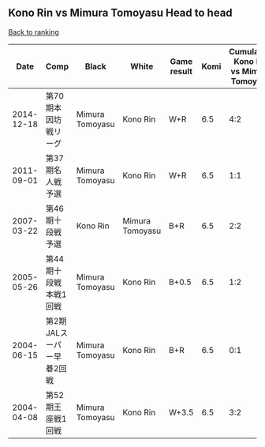 ## Kono Rin vs Mimura Tomoyasu Head to head

[Back to ranking](../../index.md)




| **Date** | **Comp** | **Black** | **White** | **Game result** | **Komi** | **Cumulative Kono Rin vs Mimura Tomoyasu** | **Kono Rin streak** | **Mimura Tomoyasu streak** | 
| --- | --- | --- | --- | --- | --- | --- | --- | --- |
| 2014-12-18 | 第70期本因坊戦リーグ | Mimura Tomoyasu | Kono Rin | W+R | 6.5 | 4:2 | 3 | 0 | 
| 2011-09-01 | 第37期名人戦予選 | Mimura Tomoyasu | Kono Rin | W+R | 6.5 | 1:1 | 1 | 0 | 
| 2007-03-22 | 第46期十段戦予選 | Kono Rin | Mimura Tomoyasu | B+R | 6.5 | 2:2 | 1 | 0 | 
| 2005-05-26 | 第44期十段戦本戦1回戦 | Mimura Tomoyasu | Kono Rin | B+0.5 | 6.5 | 1:2 | 0 | 1 | 
| 2004-06-15 | 第2期JALスーパー早碁2回戦 | Mimura Tomoyasu | Kono Rin | B+R | 6.5 | 0:1 | 0 | 1 | 
| 2004-04-08 | 第52期王座戦1回戦 | Mimura Tomoyasu | Kono Rin | W+3.5 | 6.5 | 3:2 | 2 | 0 |




